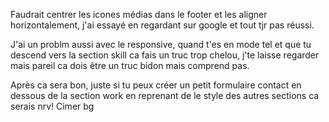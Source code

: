 Faudrait centrer les icones médias dans le footer et les aligner horizontalement, j'ai essayé en regardant sur google et tout tjr pas réussi.

J'ai un problm aussi avec le responsive, quand t'es en mode tel et que tu descend vers la section skill ca fais un truc trop chelou, j'te laisse regarder mais pareil ca dois être un truc bidon mais comprend pas.

Après ca sera bon, juste si tu peux créer un petit formulaire contact en dessous de la section work en reprenant de le style des autres sections ca serais nrv!
Cimer bg

